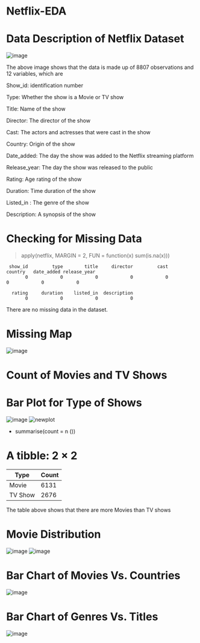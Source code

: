 # Netflix-EDA

# Data Description of Netflix Dataset

![image](https://github.com/TobiAyinde/Netflix-EDA/assets/149031697/5dd3a861-05b7-4722-b954-fe94ac0dfd97)


The above image shows that the data is made up of 8807 observations and 12 variables, which are 

Show_id: identification number       

Type: Whether the show is a Movie or TV show

Title: Name of the show

Director: The director of the show

Cast: The actors and actresses that were cast in the show

Country: Origin of the show

Date_added: The day the show was added to the Netflix streaming platform	

Release_year: The day the show was released to the public

Rating: Age rating of the show

Duration: Time duration of the show

Listed_in	: The genre of the show

Description: A synopsis of the show


# Checking for Missing Data

> apply(netflix, MARGIN = 2, FUN = function(x) sum(is.na(x)))

     show_id         type        title     director         cast      country   date_added release_year 
           0            0            0            0            0            0            0            0

      rating     duration    listed_in  description 
           0            0            0            0


There are no missing data in the dataset.

# Missing Map

![image](https://github.com/TobiAyinde/Netflix-EDA/assets/149031697/59458651-70e1-4628-9822-a6f1c7797e60)

# Count of Movies and TV Shows



# Bar Plot for Type of Shows

![image](https://github.com/TobiAyinde/Netflix-EDA/assets/149031697/1b4316ed-7552-4ddd-94db-455d5c724bb8) ![newplot](https://github.com/TobiAyinde/Netflix-EDA/assets/149031697/d08c4879-7f5a-4154-9907-306dc92aa62f)


+   summarise(count = n ())
  
# A tibble: 2 × 2

| Type    | Count |
|---------|-------|
| Movie   | 6131  |
| TV Show | 2676  |

The table above shows that there are more Movies than TV shows


# Movie Distribution

![image](https://github.com/TobiAyinde/Netflix-EDA/assets/149031697/4c6af479-68a4-4224-a79a-84700dfe3747) ![image](https://github.com/TobiAyinde/Netflix-EDA/assets/149031697/02d48173-9591-4424-8792-b76b03eedf55)



# Bar Chart of Movies Vs. Countries

![image](https://github.com/TobiAyinde/Netflix-EDA/assets/149031697/0c9bb64c-76fd-4e85-a986-d6c5524a5826)




# Bar Chart of Genres Vs. Titles

![image](https://github.com/TobiAyinde/Netflix-EDA/assets/149031697/6b0b1df2-5046-4679-b714-adb86876ac1f)





